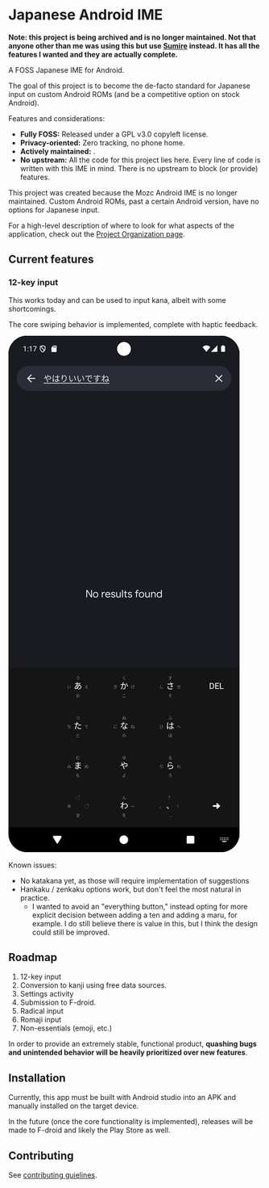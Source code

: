 # Japanese Android IME

**Note: this project is being archived and is no longer maintained. Not that anyone other than me was using this but use [Sumire](https://github.com/KazumaProject/JapaneseKeyboard) instead. It has all the features I wanted and they are actually complete.**

A FOSS Japanese IME for Android.

The goal of this project is to become the de-facto standard for Japanese input on custom Android ROMs (and be a competitive option on stock Android).

Features and considerations:

- **Fully FOSS:** Released under a GPL v3.0 copyleft license.
- **Privacy-oriented:** Zero tracking, no phone home.
- **Actively maintained:** .
- **No upstream:** All the code for this project lies here. Every line of code is written with this IME in mind. There is no upstream to block (or provide) features.

This project was created because the Mozc Android IME is no longer maintained. Custom Android ROMs, past a certain Android version, have no options for Japanese input.

For a high-level description of where to look for what aspects of the application, check out the [Project Organization page](/project_organization.md).

## Current features

### 12-key input

This works today and can be used to input kana, albeit with some shortcomings.

The core swiping behavior is implemented, complete with haptic feedback.

![Screenshot of 12-key layout](/12_key.png)

Known issues:

- No katakana yet, as those will require implementation of suggestions
- Hankaku / zenkaku options work, but don't feel the most natural in practice.
    - I wanted to avoid an "everything button," instead opting for more explicit decision between adding a ten and adding a maru, for example. I do still believe there is value in this, but I think the design could still be improved.

## Roadmap

1. 12-key input
2. Conversion to kanji using free data sources.
3. Settings activity
4. Submission to F-droid.
5. Radical input
6. Romaji input
7. Non-essentials (emoji, etc.)

In order to provide an extremely stable, functional product, **quashing bugs and unintended behavior will be heavily prioritized over new features**.


## Installation

Currently, this app must be built with Android studio into an APK and manually installed on the target device.

In the future (once the core functionality is implemented), releases will be made to F-droid and likely the Play Store as well.

## Contributing

See [contributing guielines](/CONTRIBUTING.md).
